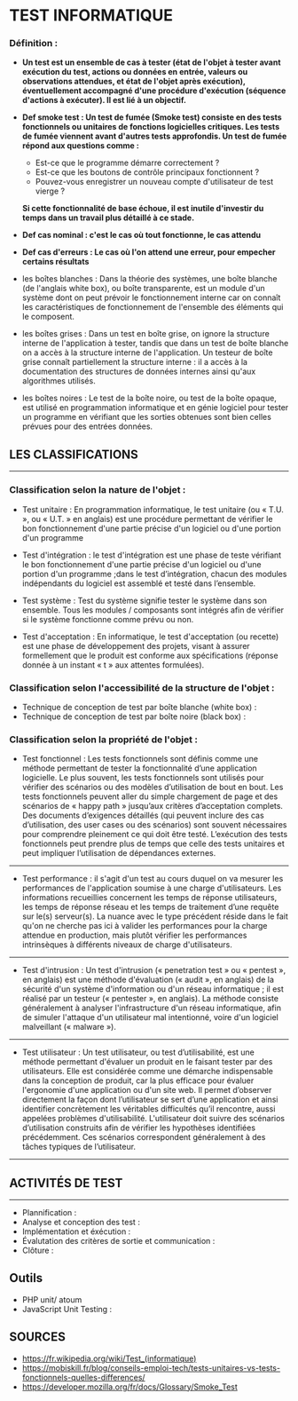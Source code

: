 # TEST INFORMATIQUE

### Définition :

- **Un test est un ensemble de cas à tester (état de l'objet à tester avant exécution du test, actions ou données en entrée, valeurs ou observations attendues, et état de l'objet après exécution), éventuellement accompagné d'une procédure d'exécution (séquence d'actions à exécuter). Il est lié à un objectif.**

- **Def smoke test : Un test de fumée (Smoke test) consiste en des tests fonctionnels ou unitaires de fonctions logicielles critiques. Les tests de fumée viennent avant d'autres tests approfondis. Un test de fumée répond aux questions comme :**

  - Est-ce que le programme démarre correctement ?
  - Est-ce que les boutons de contrôle principaux fonctionnent ?
  - Pouvez-vous enregistrer un nouveau compte d'utilisateur de test vierge ?

  **Si cette fonctionnalité de base échoue, il est inutile d'investir du temps dans un travail plus détaillé à ce stade.**

- **Def cas nominal : c'est le cas où tout fonctionne, le cas attendu**
- **Def cas d'erreurs : Le cas où l'on attend une erreur, pour empecher certains résultats**

- les boîtes blanches : Dans la théorie des systèmes, une boîte blanche (de l'anglais white box), ou boîte transparente, est un module d'un système dont on peut prévoir le fonctionnement interne car on connaît les caractéristiques de fonctionnement de l'ensemble des éléments qui le composent.

- les boîtes grises : Dans un test en boîte grise, on ignore la structure interne de l'application à tester, tandis que dans un test de boîte blanche on a accès à la structure interne de l'application. Un testeur de boîte grise connaît partiellement la structure interne : il a accès à la documentation des structures de données internes ainsi qu'aux algorithmes utilisés.

- les boîtes noires : Le test de la boîte noire, ou test de la boîte opaque, est utilisé en programmation informatique et en génie logiciel pour tester un programme en vérifiant que les sorties obtenues sont bien celles prévues pour des entrées données.

## LES CLASSIFICATIONS

---

### Classification selon la nature de l'objet :

- Test unitaire : En programmation informatique, le test unitaire (ou « T.U. », ou « U.T. » en anglais) est une procédure permettant de vérifier le bon fonctionnement d'une partie précise d'un logiciel ou d'une portion d'un programme

- Test d'intégration : le test d'intégration est une phase de teste vérifiant le bon fonctionnement d'une partie précise d'un logiciel ou d'une portion d'un programme ;dans le test d’intégration, chacun des modules indépendants du logiciel est assemblé et testé dans l’ensemble.

- Test système : Test du système signifie tester le système dans son ensemble. Tous les modules / composants sont intégrés afin de vérifier si le système fonctionne comme prévu ou non.

- Test d'acceptation : En informatique, le test d'acceptation (ou recette) est une phase de développement des projets, visant à assurer formellement que le produit est conforme aux spécifications (réponse donnée à un instant « t » aux attentes formulées).

### Classification selon l'accessibilité de la structure de l'objet :

- Technique de conception de test par boîte blanche (white box) :
- Technique de conception de test par boîte noire (black box) :

### Classification selon la propriété de l'objet :

- Test fonctionnel : Les tests fonctionnels sont définis comme une méthode permettant de tester la fonctionnalité d’une application logicielle. Le plus souvent, les tests fonctionnels sont utilisés pour vérifier des scénarios ou des modèles d’utilisation de bout en bout. Les tests fonctionnels peuvent aller du simple chargement de page et des scénarios de « happy path » jusqu’aux critères d’acceptation complets. Des documents d’exigences détaillés (qui peuvent inclure des cas d’utilisation, des user cases ou des scénarios) sont souvent nécessaires pour comprendre pleinement ce qui doit être testé. L’exécution des tests fonctionnels peut prendre plus de temps que celle des tests unitaires et peut impliquer l’utilisation de dépendances externes.

---

- Test performance : il s'agit d'un test au cours duquel on va mesurer les performances de l'application soumise à une charge d'utilisateurs. Les informations recueillies concernent les temps de réponse utilisateurs, les temps de réponse réseau et les temps de traitement d’une requête sur le(s) serveur(s). La nuance avec le type précédent réside dans le fait qu'on ne cherche pas ici à valider les performances pour la charge attendue en production, mais plutôt vérifier les performances intrinsèques à différents niveaux de charge d'utilisateurs.

---

- Test d'intrusion : Un test d'intrusion (« penetration test » ou « pentest », en anglais) est une méthode d'évaluation (« audit », en anglais) de la sécurité d'un système d'information ou d'un réseau informatique ; il est réalisé par un testeur (« pentester », en anglais). La méthode consiste généralement à analyser l'infrastructure d'un réseau informatique, afin de simuler l'attaque d'un utilisateur mal intentionné, voire d'un logiciel malveillant (« malware »).

---

- Test utilisateur :
  Un test utilisateur, ou test d’utilisabilité, est une méthode permettant d'évaluer un produit en le faisant tester par des utilisateurs. Elle est considérée comme une démarche indispensable dans la conception de produit, car la plus efficace pour évaluer l'ergonomie d'une application ou d'un site web. Il permet d’observer directement la façon dont l’utilisateur se sert d’une application et ainsi identifier concrètement les véritables difficultés qu’il rencontre, aussi appelées problèmes d'utilisabilité. L'utilisateur doit suivre des scénarios d’utilisation construits afin de vérifier les hypothèses identifiées précédemment. Ces scénarios correspondent généralement à des tâches typiques de l’utilisateur.

---

## ACTIVITÉS DE TEST

---

- Plannification :
- Analyse et conception des test :
- Implémentation et éxécution :
- Évalutation des critères de sortie et communication :
- Clôture :

## Outils

- PHP unit/ atoum
- JavaScript Unit Testing :

## SOURCES

- https://fr.wikipedia.org/wiki/Test_(informatique)
- https://mobiskill.fr/blog/conseils-emploi-tech/tests-unitaires-vs-tests-fonctionnels-quelles-differences/
- https://developer.mozilla.org/fr/docs/Glossary/Smoke_Test
